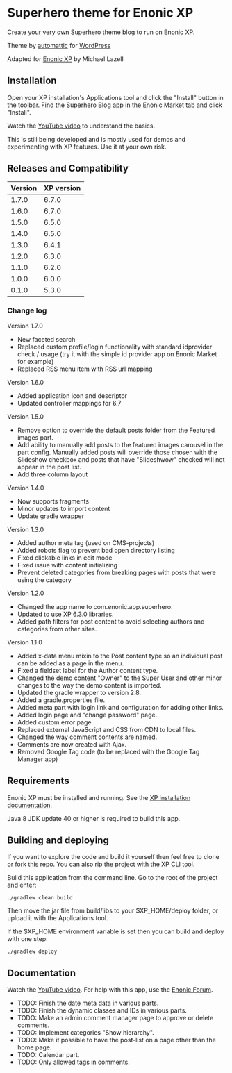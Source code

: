 # Superhero theme for Enonic XP

Create your very own Superhero theme blog to run on Enonic XP.

Theme by [automattic](https://profiles.wordpress.org/automattic/) for [WordPress](https://wordpress.com/themes/)

Adapted for [Enonic XP](https://github.com/enonic/xp) by Michael Lazell

## Installation

Open your XP installation's Applications tool and click the "Install" button in the toolbar. Find 
the Superhero Blog app in the Enonic Market tab and click "Install". 

Watch the [YouTube video](https://www.youtube.com/watch?v=YBOghlzIHDg) to understand the basics. 

This is still being developed and is mostly used for demos and experimenting with XP features. Use it at your own risk.

## Releases and Compatibility


| Version        | XP version |
| ------------- | ------------- |
| 1.7.0 | 6.7.0 |
| 1.6.0 | 6.7.0 |
| 1.5.0 | 6.5.0 |
| 1.4.0 | 6.5.0 |
| 1.3.0 | 6.4.1 |
| 1.2.0 | 6.3.0 |
| 1.1.0 | 6.2.0 |
| 1.0.0 | 6.0.0 |
| 0.1.0 | 5.3.0 |

### Change log

Version 1.7.0

* New faceted search
* Replaced custom profile/login functionality with standard idprovider check / usage (try it with the simple id provider app on Enonic Market for example)
* Replaced RSS menu item with RSS url mapping

Version 1.6.0

* Added application icon and descriptor
* Updated controller mappings for 6.7

Version 1.5.0

* Remove option to override the default posts folder from the Featured images part.
* Add ability to manually add posts to the featured images carousel in the part config. Manually added posts will override those chosen with the Slideshow checkbox and posts that have "Slideshwow" checked will not appear in the post list.
* Add three column layout

Version 1.4.0

* Now supports fragments
* Minor updates to import content
* Update gradle wrapper

Version 1.3.0

* Added author meta tag (used on CMS-projects)
* Added robots flag to prevent bad open directory listing
* Fixed clickable links in edit mode
* Fixed issue with content initializing
* Prevent deleted categories from breaking pages with posts that were using the category

Version 1.2.0

* Changed the app name to com.enonic.app.superhero. 
* Updated to use XP 6.3.0 libraries.
* Added path filters for post content to avoid selecting authors and categories from other sites.

Version 1.1.0

* Added x-data menu mixin to the Post content type so an individual post can be added as a page in the menu.
* Fixed a fieldset label for the Author content type.
* Changed the demo content "Owner" to the Super User and other minor changes to the way the demo content is imported. 
* Updated the gradle wrapper to version 2.8.
* Added a gradle.properties file.
* Added meta part with login link and configuration for adding other links.
* Added login page and "change password" page.
* Added custom error page.
* Replaced external JavaScript and CSS from CDN to local files. 
* Changed the way comment contents are named.
* Comments are now created with Ajax.
* Removed Google Tag code (to be replaced with the Google Tag Manager app)


## Requirements

Enonic XP must be installed and running. See the [XP installation documentation](http://xp.readthedocs.org/en/stable/getstarted/index.html).

Java 8 JDK update 40 or higher is required to build this app.

## Building and deploying

If you want to explore the code and build it yourself then feel free to clone or fork this repo. You can also rip the project with 
the XP [CLI tool](http://xp.readthedocs.org/en/stable/reference/toolbox/init-project.html).

Build this application from the command line. Go to the root of the project and enter:

    ./gradlew clean build

Then move the jar file from build/libs to your $XP_HOME/deploy folder, or upload it with the Applications tool. 

If the $XP_HOME environment variable is set then you can build and deploy with one step:

    ./gradlew deploy

## Documentation

Watch the [YouTube video](https://www.youtube.com/watch?v=YBOghlzIHDg). For help with this app, use the [Enonic Forum](https://discuss.enonic.com/).

* TODO: Finish the date meta data in various parts.
* TODO: Finish the dynamic classes and IDs in various parts.
* TODO: Make an admin comment manager page to approve or delete comments.
* TODO: Implement categories "Show hierarchy".
* TODO: Make it possible to have the post-list on a page other than the home page.
* TODO: Calendar part.
* TODO: Only allowed tags in comments.
